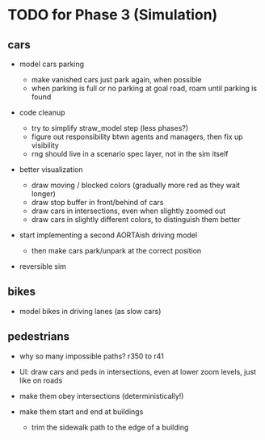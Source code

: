 # TODO for Phase 3 (Simulation)

## cars

- model cars parking
	- make vanished cars just park again, when possible
	- when parking is full or no parking at goal road, roam until parking is found

- code cleanup
	- try to simplify straw_model step (less phases?)
	- figure out responsibility btwn agents and managers, then fix up visibility
	- rng should live in a scenario spec layer, not in the sim itself

- better visualization
	- draw moving / blocked colors (gradually more red as they wait longer)
	- draw stop buffer in front/behind of cars
	- draw cars in intersections, even when slightly zoomed out
	- draw cars in slightly different colors, to distinguish them better

- start implementing a second AORTAish driving model
	- then make cars park/unpark at the correct position

- reversible sim

## bikes

- model bikes in driving lanes (as slow cars)

## pedestrians

- why so many impossible paths? r350 to r41

- UI: draw cars and peds in intersections, even at lower zoom levels, just like on roads
- make them obey intersections (deterministically!)
- make them start and end at buildings
	- trim the sidewalk path to the edge of a building
